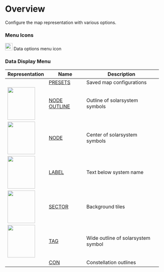 # Overview
Configure the map representation with various options.
### Menu Icons
<img src="https://raw.githubusercontent.com/Risingson/eedocs/master/docs/images/Node-100_off.png" width="24" height="24" border="0" style="opacity:0.9;"> Data options menu icon<br>
<!-- <img src="https://raw.githubusercontent.com/Risingson/eedocs/master/docs/images/NodeRed-100_on.png" width="24" height="24" border="0" style="opacity:0.9;"> Data update of an active data option failed -->

### Data Display Menu

| Representation| Name | Description |
|--|--|--|
| | [PRESETS](https://eveeyeechoes.readthedocs.io/en/latest/data/presets/) | Saved map configurations |
| <img src="https://eveeye.com/img/docs/shape_outline.png" width="90" height="107" border="0" style="">| [NODE OUTLINE](https://eveeyeechoes.readthedocs.io/en/latest/data/node/) | Outline of solarsystem symbols |
| <img src="https://eveeye.com/img/docs/shape_node.png" width="90" height="107" border="0" style="">| [NODE](https://eveeyeechoes.readthedocs.io/en/latest/data/node/) | Center of solarsystem symbols |
| <img src="https://eveeye.com/img/docs/shape_label.png" width="90" height="107" border="0" style="">| [LABEL](https://eveeyeechoes.readthedocs.io/en/latest/data/label/) | Text below system name|
|<img src="https://eveeye.com/img/docs/shape_sector.png" width="90" height="107" border="0" style="">|  [SECTOR](https://eveeyeechoes.readthedocs.io/en/latest/data/sector/) | Background tiles |
| <img src="https://eveeye.com/img/docs/shape_tag.png" width="90" height="107" border="0" style="">| [TAG](https://eveeyeechoes.readthedocs.io/en/latest/data/tag/) | Wide outline of solarsystem symbol |
||  [CON](https://eveeyeechoes.readthedocs.io/en/latest/data/constellation/) | Constellation outlines |

<!--stackedit_data:
eyJoaXN0b3J5IjpbMTQyMTYxMjk4NCwxNzk0NTM1OTgxLC05Nj
c5MTIwNDUsLTExOTc4NDEwMjIsMTg1NDU4MzM4MSwxMzQwNDAx
OTAxLDE4Nzc2MjA2MTksMzQ4OTExMjI2XX0=
-->